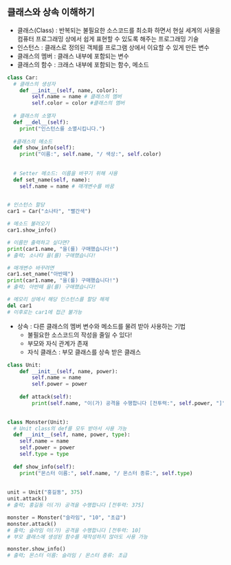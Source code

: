 ## 클래스와 상속 이해하기

- 클래스(Class) : 반복되는 불필요한 소스코드를 최소화 하면서 현실 세계의 사물을 컴퓨터 프로그래밍 상에서 쉽게 표현할 수 있도록 해주는 프로그래밍 기술
- 인스턴스 : 클래스로 정의된 객체를 프로그램 상에서 이요할 수 있게 만든 변수
- 클래스의 멤버 : 클래스 내부에 포함되는 변수
- 클래스의 함수 : 크래스 내부에 포함되는 함수, 메소드



~~~python
class Car:
  # 클래스의 생성자
	def __init__(self, name, color):
		self.name = name # 클래스의 멤버
		self.color = color #클래스의 멤버
  
  # 클래스의 소멸자
  def __del__(self):
    print("인스턴스를 소멸시킵니다.")
  
  #클래스의 메소드
  def show_info(self):
    print("이름:", self.name, "/ 색상:", self.color)
    
    
  # Setter 메소드: 이름을 바꾸기 위해 사용
  def set_name(self, name):
    self.name = name # 매개변수를 바꿈
    

# 인스턴스 할당
car1 = Car("소나타", "빨간색")

# 메소드 불러오기
car1.show_info()

# 이름만 출력하고 싶다면?
print(car1.name, "을(를) 구매했습니다!")
# 출력; 소나타 을(를) 구매했습니다!

# 매개변수 바꾸려면
car1.set_name("아반떼")
print(car1.name, "을(를) 구매했습니다!")
# 출력; 아반떼 을(를) 구매했습니다!

# 메모리 상에서 해당 인스턴스를 할당 해제
del car1
# 이후로는 car1에 접근 불가능

~~~





- 상속 : 다른 클래스의 멤버 변수와 메소드를 물려 받아 사용하는 기법
  - 불필요한 소스코드의 작성을 줄일 수 있다!
  - 부모와 자식 관계가 존재
  - 자식 클래스 : 부모 클래스를 상속 받은 클래스



~~~python
class Unit:
	def __init__(self, name, power):
		self.name = name
		self.power = power
	
	def attack(self):
		print(self.name, "이(가) 공격을 수행합니다 [전투력:", self.power, "]")
		

class Monster(Unit):
  # Unit class의 def를 모두 받아서 사용 가능
  def __init__(self, name, power, type):
    self.name = name
    self.power = power
    self.type = type
    
  def show_info(self):
    print("몬스터 이름:", self.name, "/ 몬스터 종류:", self.type)
    
    
unit = Unit("홍길동", 375)
unit.attack()
# 출력; 홍길동 이(가) 공격을 수행합니다 [전투력: 375]

monster = Monster("슬라임", "10", "초급")
monster.attack()
# 출력; 슬라임 이(가) 공격을 수행합니다 [전투력: 10]
# 부모 클래스에 생성된 함수를 재작성하지 않아도 사용 가능

monster.show_info()
# 출력; 몬스터 이름: 슬라임 / 몬스터 종류: 초급

~~~



